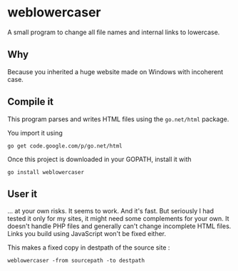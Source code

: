 weblowercaser
=============

A small program to change all file names and internal links to lowercase.

Why
---

Because you inherited a huge website made on Windows with incoherent case.

Compile it
----------

This program parses and writes HTML files using the `go.net/html` package.

You import it using

    go get code.google.com/p/go.net/html
    
Once this project is downloaded in your GOPATH, install it with

	go install weblowercaser
	
User it
-------

... at your own risks. It seems to work. And it's fast. But seriously I had tested it only for my sites, it might need some complements for your own. It doesn't handle PHP files and generally can't change incomplete HTML files. Links you build using JavaScript won't be fixed either.

This makes a fixed copy in destpath of the source site :

	weblowercaser -from sourcepath -to destpath


